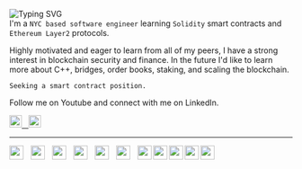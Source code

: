 ![Typing SVG](https://readme-typing-svg.demolab.com/?lines=John+Lawniczak)   
I'm a `NYC based software engineer` learning `Solidity` smart contracts and `Ethereum Layer2` protocols.   

Highly motivated and eager to learn from all of my peers, I have a strong interest in blockchain security and finance. In the future I'd like to learn more about C++, bridges, order books, staking, and scaling the blockchain.

`Seeking a smart contract position.`     

Follow me on Youtube and connect with me on LinkedIn.
<br>

   
<a href="https://www.youtube.com/channel/UCFMVgLr81G-opGABi2c8-PA"><img width="22px" padding="45px" alt="Youtube" title="Youtube" src="https://i.imgur.com/qiXu7b2.png"/> &nbsp; 
<a href="https://www.linkedin.com/in/john-lawniczak-767b511ba/"><img width="22px" src="https://cdn.jsdelivr.net/gh/devicons/devicon/icons/linkedin/linkedin-original.svg" />
         
          
----- 

<img align="left" width="25px" style="padding-right: 10px;" src="https://cdn.jsdelivr.net/gh/devicons/devicon/icons/solidity/solidity-original.svg" />
<img align="left" width="25px" style="padding-right: 10px;" src="https://cdn.jsdelivr.net/gh/devicons/devicon/icons/c/c-plain.svg" />
<img align="left" width="25px" style="padding-right: 10px;" src="https://cdn.jsdelivr.net/gh/devicons/devicon/icons/javascript/javascript-original.svg" />
<img align="left" width="25px" style="padding-right: 10px;" src="https://cdn.jsdelivr.net/gh/devicons/devicon/icons/python/python-original.svg" />
<img align="left" width="25px" style="padding-right: 10px;" src="https://cdn.jsdelivr.net/gh/devicons/devicon/icons/django/django-plain.svg" />
<img align="left" width="25px" style="padding-right: 10px;" src="https://cdn.jsdelivr.net/gh/devicons/devicon/icons/html5/html5-plain.svg" />
<img align="left" width="25px" src="https://cdn.jsdelivr.net/gh/devicons/devicon/icons/css3/css3-plain.svg" />
<img align="left" width="25px" src="https://cdn.jsdelivr.net/gh/devicons/devicon/icons/bootstrap/bootstrap-plain.svg" />
<img align="left" width="25px" src="https://cdn.jsdelivr.net/gh/devicons/devicon/icons/mysql/mysql-original.svg" />       
<img align="left" width="25px" src="https://cdn.jsdelivr.net/gh/devicons/devicon/icons/github/github-original.svg" />
<img align="left" width="25px" src="https://cdn.jsdelivr.net/gh/devicons/devicon/icons/vscode/vscode-original.svg" />
